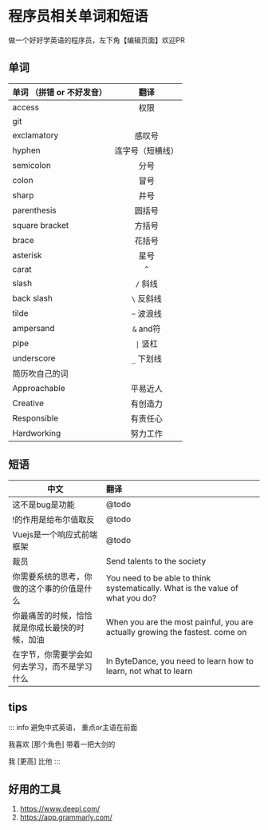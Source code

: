 # 程序员相关单词和短语

做一个好好学英语的程序员，左下角【编辑页面】欢迎PR

## 单词

| 单词 （拼错 or 不好发音）     | 翻译  | 
| ---------------- | :---: |
| access           | 权限  |
| <Word>git</Word> |   |
| <Word>exclamatory</Word> | 感叹号  |
| <Word>hyphen</Word> | 连字号（短横线） |
| <Word>semicolon</Word> | 分号 |
| <Word>colon</Word> | 冒号 |
| <Word>sharp</Word> | 井号 |
| <Word>parenthesis</Word> | 圆括号 |
| <Word>square bracket</Word> | 方括号 |
| <Word>brace</Word> | 花括号 |
| <Word>asterisk</Word> | 星号 |
| <Word>carat</Word> | `^` |
| <Word>slash</word> | `/` 斜线 |
| <Word>back slash</Word> | `\` 反斜线 |
| <Word>tilde</Word> | `~` 波浪线 |
| <Word>ampersand</Word> | `&` and符 |
| <Word>pipe</Word> | `\|` 竖杠 |
| <Word>underscore</Word> | `_` 下划线 |
| 简历吹自己的词 |   |
| <Word>Approachable</Word> | 平易近人  |
| <Word>Creative </Word> | 有创造力  |
| <Word>Responsible</Word> | 有责任心  |
| <Word>Hardworking</Word> | 努力工作  |


## 短语

| 中文        |      翻译      | 
| ------------- | :----------- | 
| 这不是bug是功能     | @todo | 
| !的作用是给布尔值取反     |   @todo    |   
| Vuejs是一个响应式前端框架     |   @todo    |   
| 裁员     |   <Word>Send talents to the society</Word>    |   
| 你需要系统的思考，你做的这个事的价值是什么     |   You need to be able to think systematically. What is the value of what you do?    |  
| 你最痛苦的时候，恰恰就是你成长最快的时候，加油| When you are the most painful, you are actually growing the fastest. come on|
| 在字节，你需要学会如何去学习，而不是学习什么| In ByteDance, you need to learn how to learn, not what to learn|

## tips

::: info 避免中式英语， 重点or主语在前面

我喜欢 [那个角色] 带着一把大剑的

我 [更高] 比他
:::


## 好用的工具
1. https://www.deepl.com/
2. https://app.grammarly.com/
